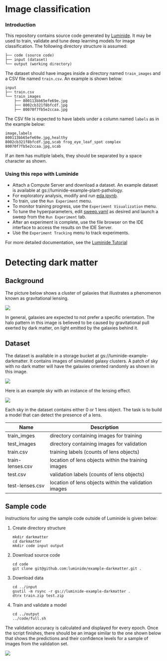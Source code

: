 # Image classification

### Introduction
This repository contains source code generated by [Luminide](https://luminide.com). It may be used to train, validate and tune deep learning models for image classification. The following directory structure is assumed:
```
├── code (source code)
├── input (dataset)
└── output (working directory)
```

The dataset should have images inside a directory named `train_images` and a CSV file named `train.csv`. An example is shown below:

```
input
├── train.csv
└── train_images
    ├── 800113bb65efe69e.jpg
    ├── 8002cb321f8bfcdf.jpg
    ├── 80070f7fb5e2ccaa.jpg
```

The CSV file is expected to have labels under a column named `labels` as in the example below:

```
image,labels
800113bb65efe69e.jpg,healthy
8002cb321f8bfcdf.jpg,scab frog_eye_leaf_spot complex
80070f7fb5e2ccaa.jpg,scab
```
If an item has multiple labels, they should be separated by a space character as shown.

### Using this repo with Luminide
- Attach a Compute Server and download a dataset. An example dataset is available at gs://luminide-example-plant-pathology.
- For exploratory analysis, modify and run [eda.ipynb](eda.ipynb).
- To train, use the `Run Experiment` menu.
- To monitor training progress, use the `Experiment Visualization` menu.
- To tune the hyperparameters, edit [sweep.yaml](sweep.yaml) as desired and launch a sweep from the `Run Experiment` tab.
- After an experiment is complete, use the file browser on the IDE interface to access the results on the IDE Server.
- Use the `Experiment Tracking` menu to track experiments.


For more detailed documentation, see the [Luminide Tutorial](https://docs.luminide.com/docs/tutorial)

# Detecting dark matter

## Background

The picture below shows a cluster of galaxies that illustrates a phenomenon known as gravitational lensing.

![](images/a2218.jpg)

In general, galaxies are expected to not prefer a specific orientation. The halo pattern in this image is believed to be caused by gravitational pull exerted by dark matter, on light emitted by the galaxies behind it.

## Dataset

The dataset is available in a storage bucket at gs://luminide-example-darkmatter. It contains images of simulated galaxy clusters. A patch of sky with no dark matter will have the galaxies oriented randomly as shown in this image.

![](images/no-lensing.png)

Here is an example sky with an instance of the lensing effect.

![](images/lensing.png)

Each sky in the dataset contains either 0 or 1 lens object. The task is to build a model that can detect the presence of a lens.

| Name                | Description                                             |
|---------------------|---------------------------------------------------------|
|train\_imges         | directory containing images for training                |
|test\_images         | directory containing images for validation              |
|train.csv  	      | training labels (counts of lens objects)                |
|train-lenses.csv     | location of lens objects within the training images     |
|test.csv	      | validation labels (counts of lens objects)              |
|test-lenses.csv      | location of lens objects within the validation images   |


## Sample code

Instructions for using the sample code outside of Luminide is given below:

1. Create directory structure

    ```
    mkdir darkmatter
    cd darkmatter
    mkdir code input output
    ```

2. Download source code
    ```
    cd code
    git clone git@github.com:luminide/example-darkmatter.git .
    ```

3. Download data
    ```
    cd ../input
    gsutil -m rsync -r gs://luminide-example-darkmatter .
    dtrx train.zip test.zip
    ```

4. Train and validate a model

    ```
    cd ../output
    ../code/full.sh
    ```

The validation accuracy is calculated and displayed for every epoch. Once the script finishes, there should be an image similar to the one shown below that shows the predictions and their confidence levels for a sample of images from the validation set.

![](images/validation-samples.png)

